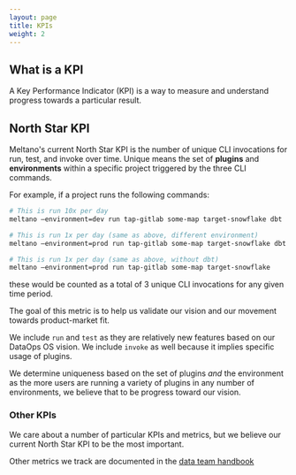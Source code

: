 ```yaml
---
layout: page
title: KPIs
weight: 2
---
```


## What is a KPI

A Key Performance Indicator (KPI) is a way to measure and understand progress towards a particular result.

## North Star KPI

Meltano's current North Star KPI is the number of unique CLI invocations for run, test, and invoke over time. Unique means the set of **plugins** and **environments** within a specific project triggered by the three CLI commands. 

For example, if a project runs the following commands:

```bash
# This is run 10x per day
meltano –environment=dev run tap-gitlab some-map target-snowflake dbt

# This is run 1x per day (same as above, different environment)
meltano –environment=prod run tap-gitlab some-map target-snowflake dbt

# This is run 1x per day (same as above, without dbt)
meltano –environment=prod run tap-gitlab some-map target-snowflake
```

these would be counted as a total of 3 unique CLI invocations for any given time period. 

The goal of this metric is to help us validate our vision and our movement towards product-market fit. 

We include `run` and `test` as they are relatively new features based on our DataOps OS vision. 
We include `invoke` as well because it implies specific usage of plugins.

We determine uniqueness based on the set of plugins *and* the environment as the more users are running a variety of plugins in any number of environments, we believe that to be progress toward our vision. 

### Other KPIs

We care about a number of particular KPIs and metrics, but we believe our current North Star KPI to be the most important. 

Other metrics we track are documented in the [data team handbook](/data-team/metrics-and-definitions)
